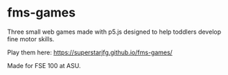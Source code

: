 # fms-games
Three small web games made with p5.js designed to help toddlers develop fine motor skills.

Play them here: https://superstarjfg.github.io/fms-games/

Made for FSE 100 at ASU.
